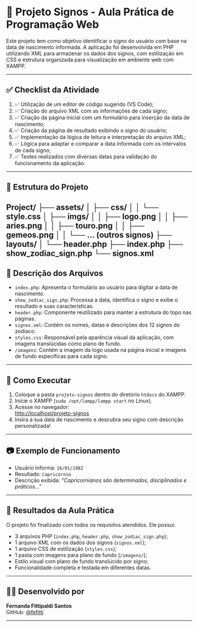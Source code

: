 # 🌟 Projeto Signos - Aula Prática de Programação Web

Este projeto tem como objetivo identificar o signo do usuário com base na data de nascimento informada. A aplicação foi desenvolvida em PHP utilizando XML para armazenar os dados dos signos, com estilização em CSS e estrutura organizada para visualização em ambiente web com XAMPP.

---

## ✅ Checklist da Atividade

1. ✅ Utilização de um editor de código sugerido (VS Code);
2. ✅ Criação do arquivo XML com as informações de cada signo;
3. ✅ Criação da página inicial com um formulário para inserção da data de nascimento;
4. ✅ Criação da página de resultado exibindo o signo do usuário;
5. ✅ Implementação da lógica de leitura e interpretação do arquivo XML;
6. ✅ Lógica para adaptar e comparar a data informada com os intervalos de cada signo;
7. ✅ Testes realizados com diversas datas para validação do funcionamento da aplicação.

---

## 🧩 Estrutura do Projeto
Project/
├── assets/
│   ├── css/
│   │   └── style.css
│   ├── imgs/
│   │   ├── logo.png
│   │   ├── aries.png
│   │   ├── touro.png
│   │   ├── gemeos.png
│   │   └── ... (outros signos)
├── layouts/
│   └── header.php
├── index.php
├── show_zodiac_sign.php
└── signos.xml
---

## 📄 Descrição dos Arquivos

- `index.php`: Apresenta o formulário ao usuário para digitar a data de nascimento.
- `show_zodiac_sign.php`: Processa a data, identifica o signo e exibe o resultado e suas características.
- `header.php`: Componente reutilizado para manter a estrutura do topo nas páginas.
- `signos.xml`: Contém os nomes, datas e descrições dos 12 signos do zodíaco.
- `styles.css`: Responsável pela aparência visual da aplicação, com imagens translúcidas como plano de fundo.
- `/imagens`: Contém a imagem da logo usada na página inicial e imagens de fundo específicas para cada signo.

---

## 🚀 Como Executar

1. Coloque a pasta `projeto-signos` dentro do diretório `htdocs` do XAMPP.
2. Inicie o XAMPP (`sudo /opt/lampp/lampp start` no Linux).
3. Acesse no navegador:  
   [http://localhost/projeto-signos](http://localhost/projeto-signos)
4. Insira a sua data de nascimento e descubra seu signo com descrição personalizada!

---

## 📷 Exemplo de Funcionamento

- Usuário informa: `16/01/1982`
- Resultado: `Capricórnio`
- Descrição exibida: *"Capricornianos são determinados, disciplinados e práticos..."*

---

## 🧪 Resultados da Aula Prática

O projeto foi finalizado com todos os requisitos atendidos. Ele possui:

- 3 arquivos PHP (`index.php`, `header.php`, `show_zodiac_sign.php`);
- 1 arquivo XML com os dados dos signos (`signos.xml`);
- 1 arquivo CSS de estilização (`styles.css`);
- 1 pasta com imagens para plano de fundo (`/imagens/`);
- Estilo visual com plano de fundo translúcido por signo;
- Funcionalidade completa e testada em diferentes datas.

---

## 👩‍💻 Desenvolvido por

**Fernanda Fittipaldi Santos**  
GitHub: [@fefitti](https://github.com/fefitti)

---
